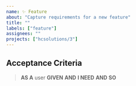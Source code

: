 ```yaml
---
name: ✨ Feature
about: "Capture requirements for a new feature"
title: ""
labels: ["feature"]
assignees: ""
projects: ["hcsolutions/3"]
---
```


<!-- REMOVE NON-APPLICABLE
**Discussion:**
- Link to relevant Discussion

**Freshdesk ticket:**
-->

<!--
**Prerequisite(s):**
- #
-->

<!-- A clear and concise description of what the feature needs to achieve. -->

## Acceptance Criteria

<!-- DELETE UNREQUIRED CLAUSES -->

> **AS A** user
> **GIVEN**
> **AND**
> **I NEED**
> **AND**
> **SO**

<!--
### Business Requirements

%% Provide details about data validations, permissions and any other pertinent business logic. %%

---
-->


<!-- OPTIONAL
## UX & Service Design

%% Include UX / Service Design considerations e.g. where the feature will be accessed from, formatting specifics, non-standard design elements etc. When appropriate - such as when introducing new design patterns or elements - attach design prototypes/wireframes. %%
-->

<!--
## Technical Requirements

%% Will this rely on a new or existing service? Any new concerns? %%
-->

<!-- OPTIONAL
---
## Further Context

%% Quotes from business SMEs, discussion transcripts etc. %%
-->
